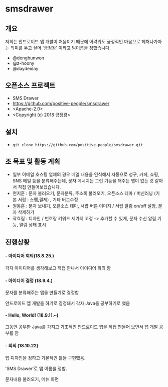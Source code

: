 # smsdrawer
## 개요

 저희는 안드로이드 앱 개발이 처음이기 때문에 어려워도 긍정적인 마음으로 헤쳐나가자는 의미를 두고 싶어 '긍정왕' 이라고 팀이름을 정했습니다. 

- @donghunwon
- @z-hoony
- @daydeiday

## 오픈소스 프로젝트
- SMS Drawer
- <https://github.com/positive-people/smsdrawer>
- <Apache-2.0>
- <Copyright (c) 2018 긍정왕>
 
## 설치

- ```git clone https://github.com/positive-people/smsdrawer.git```

## 조 목표 및 활동 계획

- 일부 이메일 호스팅 업체의 경우 메일 내용을 인식해서 자동으로 청구, 카페, 쇼핑, SNS 메일 등을 분류해주는데, 문자 메시지는 그런 기능을 해주는 앱이 없는 것 같아서 직접 만들어보겠습니다.
 - 현지훈 : 문자 불러오기, 문자분류, 주소록 불러오기, 오픈소스 테마 / 머신러닝 (기본 서랍 : 스팸,결제) , 기타 버그수정
 - 원동훈 : 문자 보내기, 오픈소스 테마, 서랍 버튼 이미지 /  서랍 알림 on/off 설정, 문자 삭제하기
 - 곽효림 : 디자인 / 번호랑 키워드 세가지 고정 -> 추가할 수 있게,  문자 수신 알림 기능, 알림 상태 표시




## 진행상황

#### - 아이디어 회의(18.8.25.)

각자 아이디어를 생각해보고 직접 만나서 아이디어 회의 함

#### - 아이디어 결정 (18.9.4.)

문자를 분류해주는 앱을 만들기로 결정함

안드로이드 앱 개발을 하기로 결정돼서 각자 Java를 공부하기로 했음

#### - Hello, World! (18.9.11.~)

그동안 공부한 Java를 가지고 기초적인 안드로이드 앱을 직접 만들어 보면서 앱 개발 공부를 함

#### - 회의 (18.10.22)

앱 디자인을 정하고 기본적인 틀들 구현했음.

'SMS Drawer'로 앱 이름을 정함.

문자내용 불러오기, 메뉴 화면
